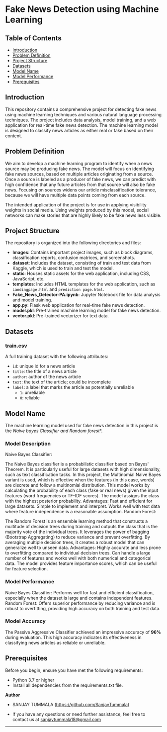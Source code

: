 # Fake News Detection using Machine Learning

## Table of Contents
- [Introduction](#introduction)
- [Problem Definition](#problem-definition)
- [Project Structure](#project-structure)
- [Datasets](#datasets)
- [Model Name](#model-name)
- [Model Performance](#model-performance)
- [Prerequisites](#prerequisites)

## Introduction
This repository contains a comprehensive project for detecting fake news using machine learning techniques and various natural language processing techniques. The project includes data analysis, model training, and a web application for real-time fake news detection. The machine learning model is designed to classify news articles as either real or fake based on their content.

## Problem Definition
We aim to develop a machine learning program to identify when a news source may be producing fake news. The model will focus on identifying fake news sources, based on multiple articles originating from a source. Once a source is labeled as a producer of fake news, we can predict with high confidence that any future articles from that source will also be fake news. Focusing on sources widens our article misclassification tolerance, because we will have multiple data points coming from each source.

The intended application of the project is for use in applying visibility weights in social media. Using weights produced by this model, social networks can make stories that are highly likely to be fake news less visible.

## Project Structure
The repository is organized into the following directories and files:
- **Images**: Contains important project images, such as block diagrams, classification reports, confusion matrices, and screenshots.
- **dataset**: Includes the dataset, consisting of train and test data from Kaggle, which is used to train and test the model.
- **static**: Houses static assets for the web application, including CSS, JavaScript, etc.
- **templates**: Includes HTML templates for the web application, such as `Landingpage.html` and `prediction page.html`.
- **Fake_News_Detector-PA.ipynb**: Jupyter Notebook file for data analysis and model training.
- **app.py**: Flask web application for real-time fake news detection.
- **model.pkl**: Pre-trained machine learning model for fake news detection.
- **vector.pkl**: Pre-trained vectorizer for text data.

## Datasets 
### train.csv
A full training dataset with the following attributes:
- `id`: unique id for a news article
- `title`: the title of a news article
- `author`: author of the news article
- `text`: the text of the article; could be incomplete
- `label`: a label that marks the article as potentially unreliable
  - `1`: unreliable
  - `0`: reliable


## Model Name
The machine learning model used for fake news detection in this project is the *Naive bayes Classifier and Random forest**.

### Model Description
Naive Bayes Classifier:

The Naive Bayes classifier is a probabilistic classifier based on Bayes' Theorem. It is particularly useful for large datasets with high dimensionality, such as text classification tasks.
In this project, the Multinomial Naive Bayes variant is used, which is effective when the features (in this case, words) are discrete and follow a multinomial distribution. This model works by calculating the probability of each class (fake or real news) given the input features (word frequencies or TF-IDF scores). The model assigns the class with the highest posterior probability.
Advantages:
Fast and efficient for large datasets.
Simple to implement and interpret.
Works well with text data where feature independence is a reasonable assumption.
Random Forest:

The Random Forest is an ensemble learning method that constructs a multitude of decision trees during training and outputs the class that is the majority vote of the individual trees.
It leverages the power of bagging (Bootstrap Aggregating) to reduce variance and prevent overfitting. By averaging multiple decision trees, it creates a robust model that can generalize well to unseen data.
Advantages:
Highly accurate and less prone to overfitting compared to individual decision trees.
Can handle a large number of features and works well with both numerical and categorical data.
The model provides feature importance scores, which can be useful for feature selection.

### Model Performance
Naive Bayes Classifier: Performs well for fast and efficient classification, especially when the dataset is large and contains independent features.
Random Forest: Offers superior performance by reducing variance and is robust to overfitting, providing high accuracy on both training and test data.


### Model Accuracy
The Passive Aggressive Classifier achieved an impressive accuracy of **96%** during evaluation. This high accuracy indicates its effectiveness in classifying news articles as reliable or unreliable.


## Prerequisites
Before you begin, ensure you have met the following requirements:
- Python 3.7 or higher
- Install all dependencies from the requirements.txt file.


**Author**
- SANJAY TUMMALA (https://github.com/SanjayTummala)

- If you have any questions or need further assistance, feel free to contact us at sanjaytummala18@gmail.com

---

